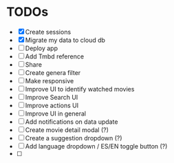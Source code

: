 # TODOs

- [x] Create sessions
- [x] Migrate my data to cloud db
- [ ] Deploy app
- [ ] Add Tmbd reference
- [ ] Share
- [ ] Create genera filter
- [ ] Make responsive
- [ ] Improve UI to identify watched movies
- [ ] Improve Search UI
- [ ] Improve actions UI
- [ ] Improve UI in general
- [ ] Add notifications on data update
- [ ] Create movie detail modal (?)
- [ ] Create a suggestion dropdown (?)
- [ ] Add language dropdown / ES/EN toggle button (?)
- [ ] 